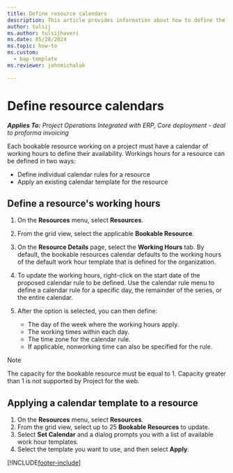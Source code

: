 ```yaml
---
title: Define resource calendars
description: This article provides information about how to define the working hour calendars for resources in Project Operations.
author: tulsij
ms.author: tulsijhaveri
ms.date: 05/28/2024
ms.topic: how-to
ms.custom: 
  - bap-template
ms.reviewer: johnmichalak

---
```


# Define resource calendars

_**Applies To:** Project Operations Integrated with ERP, Core deployment - deal to proforma invoicing_

Each bookable resource working on a project must have a calendar of working hours to define their availability. Workings hours for a resource can be defined in two ways: 

   - Define individual calendar rules for a resource
   - Apply an existing calendar template for the resource

## Define a resource's working hours

1. On the **Resources** menu, select **Resources**.
2. From the grid view, select the applicable **Bookable Resource**.
3. On the **Resource Details** page, select the **Working Hours** tab. By default, the bookable resources calendar defaults to the working hours of the default work hour template that is defined for the organization.
4. To update the working hours, right-click on the start date of the proposed calendar rule to be defined. Use the calendar rule menu to define a calendar rule for a specific day, the remainder of the series, or the entire calendar.
5. After the option is selected, you can then define:

    - The day of the week where the working hours apply.
    - The working times within each day.
    - The time zone for the calendar rule.
    - If applicable, nonworking time can also be specified for the rule.
 
> [!NOTE]
> The capacity for the bookable resource must be equal to 1. Capacity greater than 1 is not supported by Project for the web.

## Applying a calendar template to a resource

1. On the **Resources** menu, select **Resources**.
2. From the grid view, select up to 25 **Bookable Resources** to update.
3. Select **Set Calendar** and a dialog prompts you with a list of available work hour templates.
4. Select the template you want to use, and then select **Apply**.


[!INCLUDE[footer-include](../includes/footer-banner.md)]
